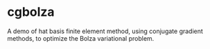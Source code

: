 # cgbolza
A demo of hat basis finite element method, using conjugate gradient methods, to optimize the Bolza variational problem.
